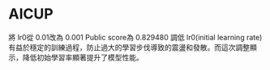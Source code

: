 # AICUP
將 lr0從 0.01改為 0.001
Public score為 0.829480
調低 lr0(initial learning rate)有益於穩定的訓練過程，防止過大的學習步伐導致的震盪和發散。而這次調整顯示，降低初始學習率顯著提升了模型性能。
